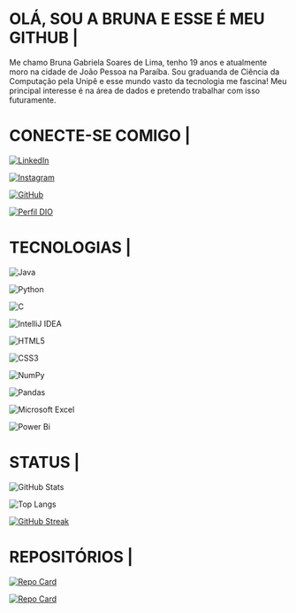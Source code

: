 # OLÁ, SOU A BRUNA E ESSE É MEU GITHUB |
Me chamo Bruna Gabriela Soares de Lima, tenho 19 anos e atualmente moro na cidade de João Pessoa na Paraíba. Sou graduanda de Ciência da Computação pela Unipê e esse mundo vasto da tecnologia me fascina! Meu principal interesse é na área de dados e pretendo trabalhar com isso futuramente. 
# CONECTE-SE COMIGO |
[![LinkedIn](https://img.shields.io/badge/LinkedIn-000?style=for-the-badge&logo=linkedin&logoColor=0E76A8)](https://www.linkedin.com/in/bruna-gabriela-soares/)

[![Instagram](https://img.shields.io/badge/Instagram-000?style=for-the-badge&logo=instagram)](https://www.instagram.com/brunn_24/)

[![GitHub](https://img.shields.io/badge/github-%23121011.svg?style=for-the-badge&logo=github&logoColor=white)](https://github.com/BrunaaSoare)

[![Perfil DIO](https://img.shields.io/badge/DIO-000?style=for-the-badge)](https://web.dio.me/users/brubru1gabibi2)

# TECNOLOGIAS |

![Java](https://img.shields.io/badge/Java-000?style=for-the-badge&logo=java)

![Python](https://img.shields.io/badge/Python-000?style=for-the-badge&logo=python)

![C](https://img.shields.io/badge/C-000?style=for-the-badge&logo=c)

![IntelliJ IDEA](https://img.shields.io/badge/IntelliJIDEA-000000.svg?style=for-the-badge&logo=intellij-idea&logoColor=white)

![HTML5](https://img.shields.io/badge/html5-%23E34F26.svg?style=for-the-badge&logo=html5&logoColor=white)

![CSS3](https://img.shields.io/badge/css3-%231572B6.svg?style=for-the-badge&logo=css3&logoColor=white)

![NumPy](https://img.shields.io/badge/numpy-%23013243.svg?style=for-the-badge&logo=numpy&logoColor=white)

![Pandas](https://img.shields.io/badge/pandas-%23150458.svg?style=for-the-badge&logo=pandas&logoColor=white)

![Microsoft Excel](https://img.shields.io/badge/Microsoft_Excel-217346?style=for-the-badge&logo=microsoft-excel&logoColor=white)

![Power Bi](https://img.shields.io/badge/power_bi-F2C811?style=for-the-badge&logo=powerbi&logoColor=black)

# STATUS |

![GitHub Stats](https://github-readme-stats.vercel.app/api?username=BrunaaSoare&theme=transparent&bg_color=000&border_color=30A3DC&show_icons=true&icon_color=30A3DC&title_color=E94D5F&text_color=FFF)

![Top Langs](https://github-readme-stats-git-masterrstaa-rickstaa.vercel.app/api/top-langs/?username=BrunaaSoare&layout=compact&bg_color=000&border_color=30A3DC&title_color=E94D5F&text_color=FFF)

[![GitHub Streak](https://streak-stats.demolab.com/?user=BrunaaSoare&theme=bear&background=000&border=30A3DC&dates=FFF)](https://git.io/streak-stats)

# REPOSITÓRIOS |

[![Repo Card](https://github-readme-stats.vercel.app/api/pin/?username=BrunaaSoare&repo=DESAFIO-FS-BDBI&bg_color=000&border_color=30A3DC&show_icons=true&icon_color=30A3DC&title_color=E94D5F&text_color=FFF)](https://github.com/BrunaaSoare/DESAFIO-FS-BDBI)

[![Repo Card](https://github-readme-stats.vercel.app/api/pin/?username=BrunaaSoare&repo=tic_tac_toe&bg_color=000&border_color=30A3DC&show_icons=true&icon_color=30A3DC&title_color=E94D5F&text_color=FFF)](https://github.com/BrunaaSoare/tic_tac_toe)





